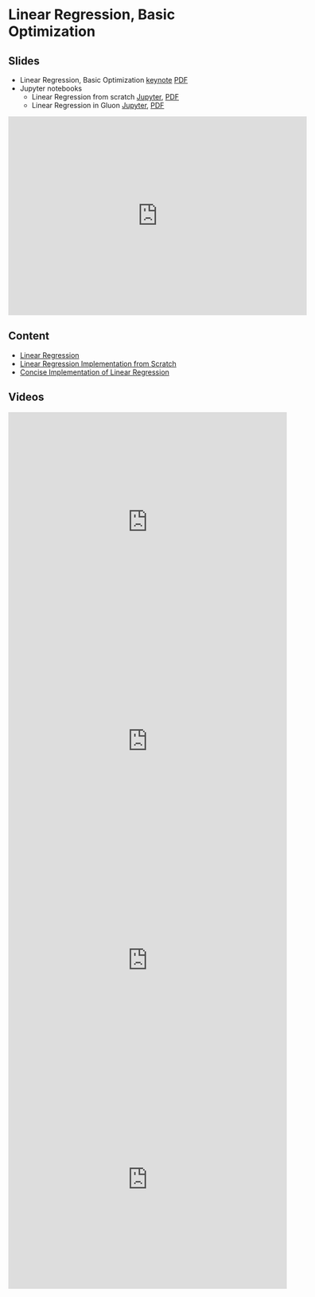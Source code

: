 # Linear Regression, Basic Optimization

## Slides

* Linear Regression, Basic Optimization
  [keynote](../../slides/1_31/4-Linear-Methods.key)
  [PDF](../../slides/1_31/4-Linear-Methods.pdf)
* Jupyter notebooks
  * Linear Regression from scratch [Jupyter](../../slides/1_31/linear-regression-scratch.ipynb),
  [PDF](../../slides/1_31/linear-regression-scratch.pdf)
  * Linear Regression in Gluon [Jupyter](../../slides/1_31/linear-regression-gluon.ipynb),
  [PDF](../../slides/1_31/linear-regression-gluon.pdf)

<center><iframe src="http://docs.google.com/gview?url=http://courses.d2l.ai/berkeley-stat-157/slides/1_31/4-Linear-Methods.pdf&embedded=true"
    style="width:600px; height:400px;" frameborder="0"></iframe></center>


## Content

* [Linear Regression](http://d2l.ai/chapter_linear-networks/linear-regression.html)
* [Linear Regression Implementation from Scratch](http://d2l.ai/chapter_linear-networks/linear-regression-scratch.html)
* [Concise Implementation of Linear Regression](http://d2l.ai/chapter_linear-networks/linear-regression-gluon.html)


## Videos

<center><iframe width="560" height="441" src="https://www.youtube.com/embed/A4EwUUPc0fk" frameborder="0" allowfullscreen></iframe></center>

<center><iframe width="560" height="441" src="https://www.youtube.com/embed/AKmrGw5rV8o" frameborder="0" allowfullscreen></iframe></center>

<center><iframe width="560" height="441" src="https://www.youtube.com/embed/qDYZwfdJuwA" frameborder="0" allowfullscreen></iframe></center>

<center><iframe width="560" height="441" src="https://www.youtube.com/embed/mijDNlie6ZE" frameborder="0" allowfullscreen></iframe></center>
